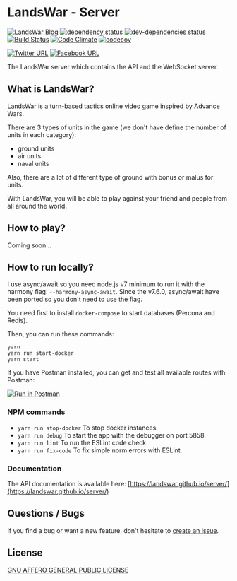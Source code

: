 # LandsWar - Server

[![LandsWar Blog](https://img.shields.io/website-up-down-green-red/https/landswar.com.svg?label=landswar.com)](https://www.landswar.com)
[![dependency status](https://david-dm.org/landswar/server.svg)](https://david-dm.org/landswar/server)
[![dev-dependencies status](https://david-dm.org/landswar/server/dev-status.svg)](https://david-dm.org/landswar/server#info=devDependencies)
[![Build Status](https://travis-ci.org/landswar/server.svg?branch=master)](https://travis-ci.org/landswar/server)
[![Code Climate](https://codeclimate.com/github/landswar/server/badges/gpa.svg)](https://codeclimate.com/github/landswar/server)
[![codecov](https://codecov.io/gh/landswar/server/branch/master/graph/badge.svg)](https://codecov.io/gh/landswar/server)

[![Twitter URL](http://i.imgur.com/tXSoThF.png)](https://twitter.com/landswarcom)
[![Facebook URL](http://i.imgur.com/P3YfQoD.png)](https://www.facebook.com/landswarcom/)

The LandsWar server which contains the API and the WebSocket server.

## What is LandsWar?

LandsWar is a turn-based tactics online video game inspired by Advance Wars.

There are 3 types of units in the game (we don't have define the number of units in each category):

- ground units
- air units
- naval units

Also, there are a lot of different type of ground with bonus or malus for units.

With LandsWar, you will be able to play against your friend and people from all around the world.

## How to play?

Coming soon...

## How to run locally?

I use async/await so you need node.js v7 minimum to run it with the harmony flag: ```--harmony-async-await```.
Since the v7.6.0, async/await have been ported so you don't need to use the flag.

You need first to install ```docker-compose``` to start databases (Percona and Redis).

Then, you can run these commands:
```
yarn
yarn run start-docker
yarn start
```

If you have Postman installed, you can get and test all available routes with Postman:

[![Run in Postman](https://run.pstmn.io/button.svg)](https://app.getpostman.com/run-collection/cb70cbff411577e38581)

### NPM commands

- ```yarn run stop-docker``` To stop docker instances.
- ```yarn run debug``` To start the app with the debugger on port 5858.
- ```yarn run lint``` To run the ESLint code check.
- ```yarn run fix-code``` To fix simple norm errors with ESLint.

### Documentation

The API documentation is available here: [https://landswar.github.io/server/](https://landswar.github.io/server/)

## Questions / Bugs

If you find a bug or want a new feature, don't hesitate to [create an issue](https://github.com/landswar/server/issues).

## License

[GNU AFFERO GENERAL PUBLIC LICENSE](LICENSE)